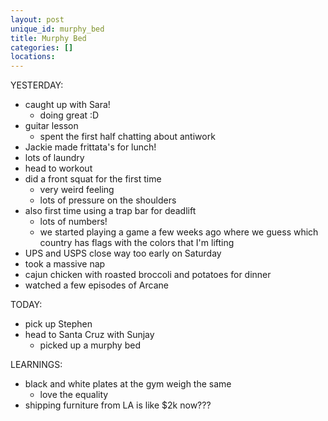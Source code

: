 ```yaml
---
layout: post
unique_id: murphy_bed
title: Murphy Bed
categories: []
locations: 
---
```


YESTERDAY:
* caught up with Sara!
  * doing great :D
* guitar lesson
  * spent the first half chatting about antiwork
* Jackie made frittata's for lunch!
* lots of laundry
* head to workout
* did a front squat for the first time
  * very weird feeling
  * lots of pressure on the shoulders
* also first time using a trap bar for deadlift
  * lots of numbers!
  * we started playing a game a few weeks ago where we guess which country has flags with the colors that I'm lifting
* UPS and USPS close way too early on Saturday
* took a massive nap
* cajun chicken with roasted broccoli and potatoes for dinner
* watched a few episodes of Arcane

TODAY:
* pick up Stephen
* head to Santa Cruz with Sunjay
  * picked up a murphy bed

LEARNINGS:
* black and white plates at the gym weigh the same
  * love the equality
* shipping furniture from LA is like $2k now???